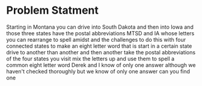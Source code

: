 Problem Statment
=
 Starting in Montana you can drive into South Dakota and then into Iowa and those three states have the postal abbreviations MTSD and IA whose letters you can rearrange to spell amidst and the challenges to do this with four connected states to make an eight letter word that is start in a certain state drive to another than another and then another take the postal abbreviations of the four states you visit mix the letters up and use them to spell a common eight letter word Derek and I know of only one answer although we haven't checked thoroughly but we know of only one answer can you find one

